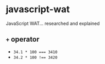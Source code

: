 # javascript-wat

JavaScript WAT... researched and explained

## `+` operator

* `34.1 * 100 === 3410`
* `34.2 * 100 !== 3420`
